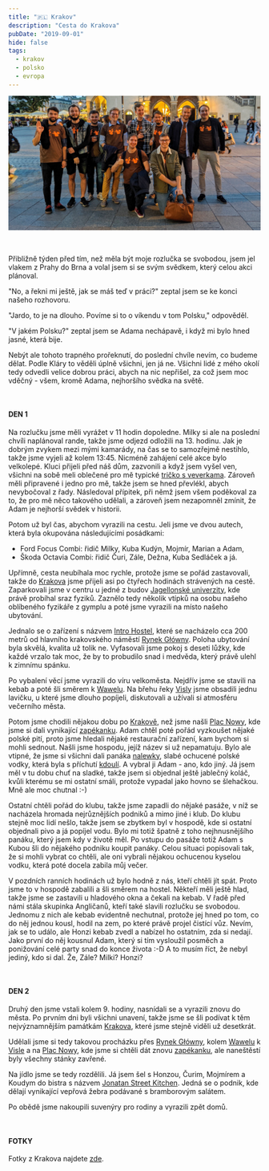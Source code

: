 ```yaml
---
title: "🇵🇱 Krakov"
description: "Cesta do Krakova"
pubDate: "2019-09-01"
hide: false
tags:
  - krakov
  - polsko
  - evropa
---
```


![Krakov](images/2019_Krakov_image.jpg)

&nbsp;

Přibližně týden před tím, než měla být moje rozlučka se svobodou, jsem jel vlakem
z Prahy do Brna a volal jsem si se svým svědkem, který celou akci plánoval.

"No, a řekni mi ještě, jak se máš teď v práci?" zeptal jsem se ke konci našeho rozhovoru.

"Jardo, to je na dlouho. Povíme si to o víkendu v tom Polsku," odpověděl.

"V jakém Polsku?" zeptal jsem se Adama nechápavě, i když mi bylo hned jasné, která bije.

Nebýt ale tohoto trapného prořeknutí, do poslední chvíle nevím, co budeme dělat.
Podle Kláry to věděli úplně všichni, jen já ne. Všichni lidé z mého okolí tedy
odvedli velice dobrou práci, abych na nic nepřišel, za což jsem moc vděčný -
všem, kromě Adama, nejhoršího svědka na světě.

&nbsp;

#### DEN 1

Na rozlučku jsme měli vyrážet v 11 hodin dopoledne. Milky si ale na poslední chvíli
naplánoval rande, takže jsme odjezd odložili na 13. hodinu. Jak je dobrým zvykem
mezi mými kamarády, na čas se to samozřejmě nestihlo, takže jsme vyjeli až
kolem 13:45. Nicméně zahájení celé akce bylo velkolepé. Kluci přijeli před náš
dům, zazvonili a když jsem vyšel ven, všichni na sobě meli oblečené pro mě
typické [tričko s veverkama](https://www.bastard.cz/potisky/veverky/). Zároveň
měli připravené i jedno pro mě, takže jsem se hned převlékl, abych nevybočoval z řady.
Následoval přípitek, při němž jsem všem poděkoval za to, že pro mě něco takového
udělali, a zároveň jsem nezapomněl zmínit, že Adam je nejhorší svědek v historii.

Potom už byl čas, abychom vyrazili na cestu. Jeli jsme ve dvou autech, která byla
okupována následujícími posádkami:

- Ford Focus Combi: řidič Milky, Kuba Kudýn, Mojmír, Marian a Adam,
- Škoda Octavia Combi: řidič Čuri, Zále, Dežna, Kuba Sedláček a já.

Upřímně, cesta neubíhala moc rychle, protože jsme se pořád zastavovali, takže
do [Krakova](https://cs.wikipedia.org/wiki/Krakov) jsme přijeli asi po čtyřech
hodinách strávených na cestě. Zaparkovali jsme v centru u jedné z budov
[Jagellonské univerzity](https://en.uj.edu.pl/en_GB/start),
kde právě probíhal sraz fyziků. Zaznělo tedy několik vtípků na osobu našeho
oblíbeného fyzikáře z gymplu a poté jsme vyrazili na místo našeho ubytování.

Jednalo se o zařízení s názvem [Intro Hostel](https://www.booking.com/hotel/pl/intro-hostel-krakow.cs.html),
které se nacházelo cca 200 metrů od hlavního krakovského náměstí [Rynek Główny](https://cs.wikipedia.org/wiki/Krakovsk%C3%BD_rynek).
Poloha ubytování byla skvělá, kvalita už tolik ne. Vyfasovali jsme pokoj s deseti
lůžky, kde každé vrzalo tak moc, že by to probudilo snad i medvěda, který právě
ulehl k zimnímu spánku.

Po vybalení věcí jsme vyrazili do víru velkoměsta. Nejdřív jsme se stavili na kebab
a poté šli směrem k [Wawelu](https://cs.wikipedia.org/wiki/Wawel). Na břehu řeky
[Visly](https://cs.wikipedia.org/wiki/Visla) jsme obsadili jednu lavičku, u které
jsme dlouho popíjeli, diskutovali a užívali si atmosféru večerního města.

Potom jsme chodili nějakou dobu po [Krakově](https://cs.wikipedia.org/wiki/Krakov),
než jsme našli [Plac Nowy](https://pl.wikipedia.org/wiki/Plac_Nowy_w_Krakowie), kde
jsme si dali vynikající [zapékanku](https://cs.wikipedia.org/wiki/Zap%C3%A9kanka).
Adam chtěl poté pořád vyzkoušet nějaké polské pití, proto jsme hledali nějaké
restaurační zařízení, kam bychom si mohli sednout. Našli jsme hospodu, jejíž
název si už nepamatuju. Bylo ale vtipné, že jsme si všichni dali panáka
[nalewky](https://en.wikipedia.org/wiki/Soplica), slabé ochucené polské vodky, která
byla s příchutí [kdoulí](https://cs.wikipedia.org/wiki/Kdoulo%C5%88_obecn%C3%A1).
A vybral ji Adam - ano, kdo jiný. Já jsem měl v tu dobu chuť na sladké, takže jsem si objednal
ještě jablečný koláč, kvůli kterému se mi ostatní smáli, protože vypadal jako
hovno se šlehačkou. Mně ale moc chutnal :-)

Ostatní chtěli pořád do klubu, takže jsme zapadli do nějaké pasáže, v níž se
nacházela hromada nejrůznějších podniků a mimo jiné i klub. Do klubu stejně moc lidí nešlo,
takže jsem se zbytkem byl v hospodě, kde si ostatní objednali pivo a já popíjel vodu.
Bylo mi totiž špatně z toho nejhnusnějšího panáku, který jsem kdy v životě měl.
Po vstupu do pasáže totiž Adam s Kubou šli do nějakého podniku koupit panáky.
Celou situaci popisovali tak, že si mohli vybrat co chtěli, ale oni vybrali nějakou
ochucenou kyselou vodku, která poté docela zabila můj večer.

V pozdních ranních hodinách už bylo hodně z nás, kteří chtěli jít spát. Proto jsme
to v hospodě zabalili a šli směrem na hostel. Někteří měli ještě hlad, takže jsme se
zastavili u hladového okna a čekali na kebab. V řadě před námi
stála skupinka Angličanů, kteří také slavili rozlučku se svobodou. Jednomu z nich
ale kebab evidentně nechutnal, protože jej hned po tom, co do něj jednou kousl,
hodil na zem, po které právě projel čistící vůz. Nevím, jak se to událo, ale
Honzi kebab zvedl a nabízel ho ostatním, zda si nedají. Jako první do něj
kousnul Adam, který si tím vysloužil posměch a ponižování celé party snad do konce
života :-D A to musím říct, že nebyl jediný, kdo si dal. Že, Zále? Milki? Honzi?

&nbsp;

#### DEN 2

Druhý den jsme vstali kolem 9. hodiny, nasnídali se a vyrazili znovu do města.
Po prvním dni byli všichni unavení, takže jsme se šli podívat k těm nejvýznamnějším
památkám [Krakova](https://cs.wikipedia.org/wiki/Krakov), které jsme stejně viděli
už desetkrát.

Udělali jsme si tedy takovou procházku přes
[Rynek Główny](https://cs.wikipedia.org/wiki/Krakovsk%C3%BD_rynek), kolem
[Wawelu](https://cs.wikipedia.org/wiki/Wawel) k [Visle](https://cs.wikipedia.org/wiki/Visla)
a na [Plac Nowy](https://pl.wikipedia.org/wiki/Plac_Nowy_w_Krakowie), kde jsme
si chtěli dát znovu [zapékanku](https://cs.wikipedia.org/wiki/Zap%C3%A9kanka), ale
naneštěstí byly všechny stánky zavřené.

Na jídlo jsme se tedy rozdělili. Já jsem šel s Honzou, Čurim, Mojmírem a Koudym
do bistra s názvem [Jonatan Street Kitchen](https://www.krakowfoodie.pl/en/2019/07/nowe-zeberka-w-krakowie-czyli-jonatan-street-kitchen/).
Jedná se o podnik, kde dělají vynikající vepřová žebra podávané s bramborovým salátem.

Po obědě jsme nakoupili suvenýry pro rodiny a vyrazili zpět domů.

&nbsp;

#### FOTKY

Fotky z Krakova najdete [zde](https://photos.app.goo.gl/gBTGBJZVJyc4cAE58).
